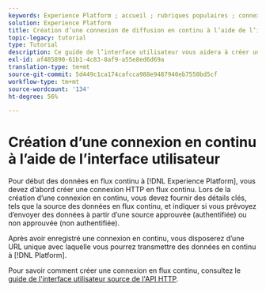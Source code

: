 ```yaml
---
keywords: Experience Platform ; accueil ; rubriques populaires ; connexion en flux continu ; créer une connexion en flux continu ; guide ui ; didacticiel ; créer une connexion en flux continu ; assimilation en flux continu ; assimilation ;
solution: Experience Platform
title: Création d’une connexion de diffusion en continu à l’aide de l’interface utilisateur
topic-legacy: tutorial
type: Tutorial
description: Ce guide de l’interface utilisateur vous aidera à créer une connexion en continu à l’aide d’Adobe Experience Platform.
exl-id: af485890-61b1-4c83-8af9-a55e8ed6d69a
translation-type: tm+mt
source-git-commit: 5d449c1ca174cafcca988e9487940eb7550bd5cf
workflow-type: tm+mt
source-wordcount: '134'
ht-degree: 56%

---
```


# Création d’une connexion en continu à l’aide de l’interface utilisateur

Pour début des données en flux continu à [!DNL Experience Platform], vous devez d’abord créer une connexion HTTP en flux continu. Lors de la création d’une connexion en continu, vous devez fournir des détails clés, tels que la source des données en flux continu, et indiquer si vous prévoyez d’envoyer des données à partir d’une source approuvée (authentifiée) ou non approuvée (non authentifiée).

Après avoir enregistré une connexion en continu, vous disposerez d’une URL unique avec laquelle vous pourrez transmettre des données en continu à [!DNL Platform].

Pour savoir comment créer une connexion en flux continu, consultez le [guide de l&#39;interface utilisateur source de l&#39;API HTTP](../../sources/tutorials/ui/create/streaming/http.md).
